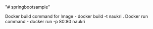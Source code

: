 "# springbootsample" 

Docker build command for Image - docker build -t naukri .
Docker run  command  - docker run -p 80:80 naukri
